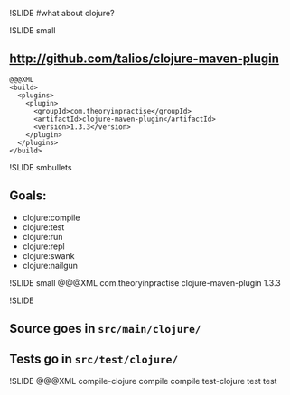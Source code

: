!SLIDE
#what about clojure?

!SLIDE small
## http://github.com/talios/clojure-maven-plugin
    @@@XML
    <build>
      <plugins>
        <plugin>
          <groupId>com.theoryinpractise</groupId>
          <artifactId>clojure-maven-plugin</artifactId>
          <version>1.3.3</version>
        </plugin>
      </plugins>
    </build>

!SLIDE smbullets
## Goals:
* clojure:compile
* clojure:test
* clojure:run
* clojure:repl
* clojure:swank
* clojure:nailgun

!SLIDE small
    @@@XML
    <build>
      <plugins>
        <plugin>
          <groupId>com.theoryinpractise</groupId>
          <artifactId>clojure-maven-plugin</artifactId>
          <version>1.3.3</version>
        </plugin>
      </plugins>
    </build>

!SLIDE
## Source goes in `src/main/clojure/`
## Tests go in `src/test/clojure/`


!SLIDE
    @@@XML
    <executions>
      <execution>
        <id>compile-clojure</id>
        <phase>compile</phase>
        <goals>
          <goal>compile</goal>
        </goals>
      </execution>
      <execution>
        <id>test-clojure</id>
        <phase>test</phase>
        <goals>
          <goal>test</goal>
        </goals>
      </execution>
    </executions>
